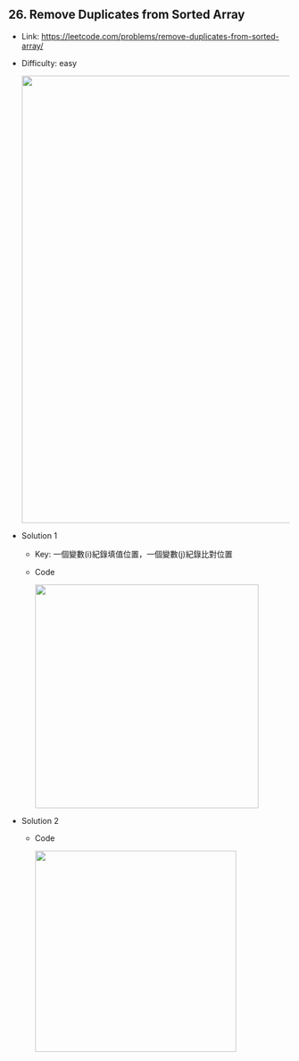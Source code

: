 ## 26. Remove Duplicates from Sorted Array

* Link: https://leetcode.com/problems/remove-duplicates-from-sorted-array/
* Difficulty: easy

  <img src="https://user-images.githubusercontent.com/29893605/150507660-972856b2-3400-4931-b902-9b519f1ed59c.png" width="800" />
  
* Solution 1 
  * Key: 一個變數(i)紀錄填值位置，一個變數(j)紀錄比對位置
  * Code 

    <img src="https://user-images.githubusercontent.com/29893605/150508219-1981da69-7b0b-44a2-8410-382b71366abc.png" width="400" />

* Solution 2
  * Code

    <img src="https://user-images.githubusercontent.com/29893605/150525340-6d2ff65b-b719-4f98-9ed9-a3321d2c84f3.png" width="360" />
  


